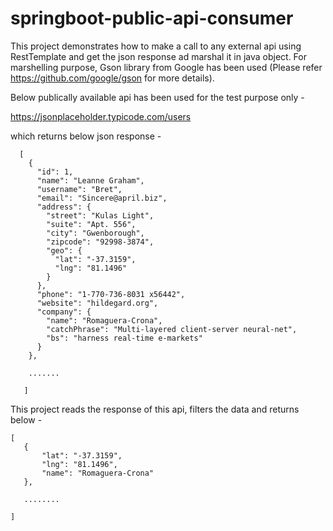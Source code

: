 # springboot-public-api-consumer
This project demonstrates how to make a call to any external api using RestTemplate and get the json response ad marshal it in java object. For marshelling purpose, Gson library from Google has been used (Please refer https://github.com/google/gson for more details).

Below publically available api has been used for the test purpose only -

https://jsonplaceholder.typicode.com/users

which returns below json response -

```
  [
    {
      "id": 1,
      "name": "Leanne Graham",
      "username": "Bret",
      "email": "Sincere@april.biz",
      "address": {
        "street": "Kulas Light",
        "suite": "Apt. 556",
        "city": "Gwenborough",
        "zipcode": "92998-3874",
        "geo": {
          "lat": "-37.3159",
          "lng": "81.1496"
        }
      },
      "phone": "1-770-736-8031 x56442",
      "website": "hildegard.org",
      "company": {
        "name": "Romaguera-Crona",
        "catchPhrase": "Multi-layered client-server neural-net",
        "bs": "harness real-time e-markets"
      }
    },

    .......

   ]
 ```
 
 This project reads the response of this api, filters the data and returns below -
 ```
 [
    {
        "lat": "-37.3159",
        "lng": "81.1496",
        "name": "Romaguera-Crona"
    },
    
    ........

]
```
